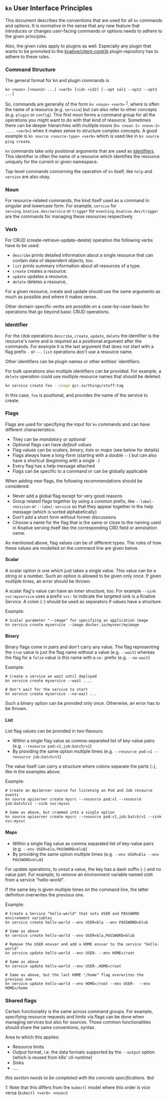 ## `kn` User Interface Principles

This document describes the conventions that are used for all `kn` commands and options.
It is normative in the sense that any new feature that introduces or changes user-facing commands or options needs to adhere to the given principles.

Also, the given rules apply to plugins as well.
Especially any plugin that wants to be promoted to the [knative/client-contrib](https://github.com/knative/client-contrib) plugin repository has to adhere to these rules.


### Command Structure

The general format for kn and plugin commands is

```
kn <noun> [<noun2> ...] <verb> [<id> <id2] [--opt val1 --opt2 --opt3 ...]
```

So, commands are generally of the form `kn <noun> <verb>` <sup>[1](#foot-1)</sup>, where [<noun>](#noun) is often the name of a resource (e.g. `service`) but can also refer to other concepts (e.g. `plugin` or `config`).
This first noun forms a command group for all the operations you might want to do with that kind
of resource.
Sometimes there can be deeper hierarchies with multiple nouns (`kn <noun-1> <noun-2> .... <verb>`) when it makes sense to structure complex concepts.
A good example is `kn source <source-type> <verb>` which is used like in `kn source ping create`.

`kn` commands take only positional arguments that are used as [identifiers](#identifier).
This identifier is often the name of a resource which identifies the resource uniquely for the current or given namespace.

Top-level commands concerning the operation of `kn` itself, like `help` and `version` are also okay.

### Noun

For resource-related commands, the kind itself used as a command in singular and lowercase form. For example, `service` for
`serving.knative.dev/service` or `trigger` for `eventing.knative.dev/trigger` are the commands for managing these resources respectively

### Verb

For CRUD (create-retrieve-update-delete) operation the following verbs have to be used:

- `describe` prints detailed information about a single resource that can contain data of dependent objects, too.
- `list` prints summary information about all resources of a type.
- `create` creates a resource.
- `update` updates a resource.
- `delete` deletes a resource,

For a given resource, create and update should use the same arguments as much as possible and where it makes sense.

Other domain-specific verbs are possible on a case-by-case basis for operations that go beyond basic CRUD operations.

### Identifier

For the `CRUD` operations `describe`, `create`, `update`, `delete` the identifier is the resource's name and is required as a positional argument after the commands.
For example it is the last argument that does not start with a flag prefix `-` or `--`.
`list` operations don't use a resource name.

Other identifiers can be plugin names or other entities' identifiers.

For bulk operations also multiple identifiers can be provided.
For example, a `delete` operation could use multiple resource names that should be deleted.

```bash
kn service create foo --image gcr.io/things/stuff:tag
```

In this case, `foo` is positional, and provides the name of the service to create.

### Flags

Flags are used for specifying the input for `kn` commands and can have different characteristics:

* They can be _mandatory_ or _optional_
* Optional flags can have _default values_
* Flag values can be _scalars_, _binary_, _lists_ or _maps_ (see below for details)
* Flags always have a long-form (starting with a double `--`) but can also have a shortcut (beginning with a single `-`)
* Every flag has a help message attached
* Flags can be specific to a command or can be globally applicable

When adding new flags, the following recommendations should be considered:

* Never add a global flag except for very good reasons
* Group related flags together by using a common prefix, like `--label-revision` or `--label-service` so that they appear together in the help message (which is sorted alphabetically)
* Don't add a short form without former discussions
* Choose a name for the flag that is the same or close to the naming used in Knative serving itself like the corresponding CRD field or annotation name.

As mentioned above, flag values can be of different types.
The rules of how these values are modelled on the command line are given below.

#### Scalar

A scalar option is one which just takes a single value.
This value can be a string or a number.
Such an option is allowed to be given only once.
If given multiple times, an error should be thrown.

A scalar flag's value can have an inner structure, too.
For example `--sink svc:myservice` uses a prefix `svc:` to indicate the targeted sink is a Knative Service.
 A colon (`:`) should be used as separators if values have a structure.

Example:

```
# Scalar parameter "--image" for specifying an application image
kn service create myservice --image docker.io/myuser/myimage
```

#### Binary

Binary flags come in pairs and don't carry any value.
The flag representing the `true` value is just the flag name without a value (e.g. `--wait`) whereas the flag for a `false` value is this name with a `no-` prefix (e.g. `--no-wait`)

Example:

```
# Create a service an wait until deployed
kn service create myservice --wait ....

# Don't wait for the service to start
kn service create myservice --no-wait ...
```

Such a binary option can be provided only once. Otherwise, an error has to be thrown.

#### List

List flag values can be provided in two flavours:

* Within a single flag value as comma-separated list of key-value pairs (e.g. `--resource pod:v1,job:batch/v1`)
* By providing the same option multiple times (e.g. `--resource pod:v1 --resource job:batch/v1`)

The value itself can carry a structure where colons separate the parts (`:`), like in the examples above.

Example:

```
# Create an ApiServer source for listening on Pod and Job resource events
kn source apiserver create mysrc --resource pod:v1 --resource job:batch/v1 --sink svc:mysvc

# Same as above, but crammed into a single option
kn source apiserver create mysrc --resource pod:v1,job:batch/v1 --sink svc:mysvc
```

#### Maps

* Within a single flag value as comma separated list of key-value pairs (e.g. `--env USER=bla,PASSWORD=blub`)
* By providing the same option multiple times (e.g. `--env USER=bla --env PASSWORD=blub`)

For update operations, to _unset_ a value, the key has a dash suffix (`-`) and no value part. For example, to _remove_ an environment variable named `USER` from a service "hello-world".

If the same key is given multiple times on the command line, the latter definition overwrites the previous one.

Example:
```
# Create a Service "hello-world" that sets USER and PASSWORD environment variables
kn service create hello-world --env USER=bla --env PASSWORD=blub

# Same as above
kn service create hello-world --env USER=bla,PASSWORD=blub

# Remove the USER envvar and add a HOME envvar to the service "hello-world"
kn service update hello-world --env USER- --env HOME=/root

# Same as above
kn service update hello-world --env USER-,HOME=/root

# Same as above, but the last HOME "/home" flag overwrites the previous one
kn service update hello-world --env HOME=/root --env USER-  --env HOME=/home
```
### Shared flags

Certain functionality is the same across command groups.
For example, specifying resource requests and limits via flags can be done when managing services but also for sources.
Those common functionalities should share the same conventions, syntax.

Area to which this applies:

* Resource limits
* Output format, i.e. the data formats supported by the `--output` option (which is reused from k8s' _cli-runtime_)
* Sinks
* ....

_this section needs to be completed with the concrete specifications. tbd_

<a name="foot-1">1</a>: Note that this differs from the `kubectl` model where this order is vice versa (`kubectl <verb> <noun>`)
